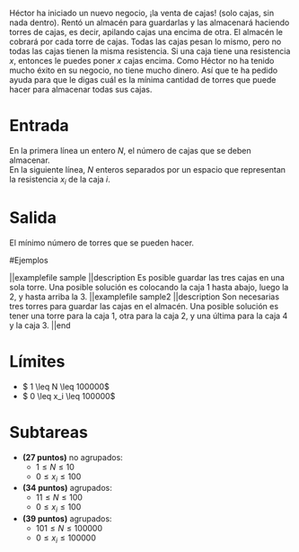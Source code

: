 Héctor ha iniciado un nuevo negocio, ¡la venta de cajas! (solo cajas, sin nada dentro). Rentó un almacén para guardarlas y las almacenará haciendo torres de cajas, es decir, apilando cajas una encima de otra. El almacén le cobrará por cada torre de cajas. Todas las cajas pesan lo mismo, pero no todas las cajas tienen la misma resistencia. Si una caja tiene una resistencia $x$, entonces le puedes poner $x$ cajas encima. Como Héctor no ha tenido mucho éxito en su negocio, no tiene mucho dinero. Así que te ha pedido ayuda para que le digas cuál es la mínima cantidad de torres que puede hacer para almacenar todas sus cajas.

# Entrada

En la primera línea un entero $N$, el número de cajas que se deben almacenar.  
En la siguiente línea, $N$ enteros separados por un espacio que representan la resistencia $x_i$ de la caja $i$.

# Salida

El mínimo número de torres que se pueden hacer.

#Ejemplos

||examplefile
sample
||description
Es posible guardar las tres cajas en una sola torre. Una posible solución es colocando la caja 1 hasta abajo, luego la 2, y hasta arriba la 3.
||examplefile
sample2
||description
Son necesarias tres torres para guardar las cajas en el almacén. Una posible solución es tener una torre para la caja 1, otra para la caja 2, y una última para la caja 4 y la caja 3.
||end

# Límites

- $ 1 \leq N \leq 100000$
- $ 0 \leq x_i \leq 100000$

# Subtareas

- **(27 puntos)** no agrupados:
  - $1 \leq N \leq 10$
  - $0 \leq x_i \leq 100$
- **(34 puntos)** agrupados:
  - $11 \leq N \leq 100$
  - $0 \leq x_i \leq 100$
- **(39 puntos)** agrupados:
  - $101 \leq N \leq 100000$
  - $0 \leq x_i \leq 100000$
